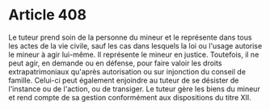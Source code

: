 # Article 408

Le tuteur prend soin de la personne du mineur et le représente dans tous les actes de la vie civile, sauf les cas dans lesquels la loi ou l'usage autorise le mineur à agir lui-même.   Il représente le mineur en justice. Toutefois, il ne peut agir, en demande ou en défense, pour faire valoir les droits extrapatrimoniaux qu'après autorisation ou sur injonction du conseil de famille. Celui-ci peut également enjoindre au tuteur de se désister de l'instance ou de l'action, ou de transiger.   Le tuteur gère les biens du mineur et rend compte de sa gestion conformément aux dispositions du titre XII.